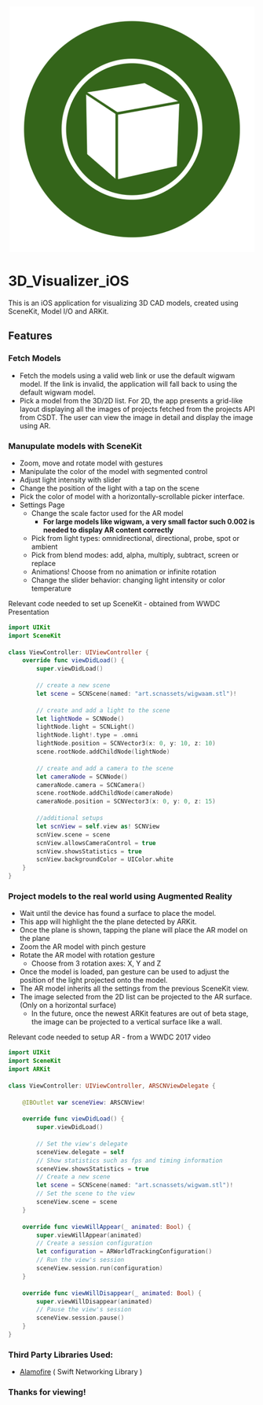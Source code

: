 <p align="center">
    <img width="500" height="500" src="3DVisualizer-iOS/CSDTModelViewer/Assets.xcassets/AppIcon.appiconset/3DVisualizerIconDesign-1024.png">
</p>

# 3D_Visualizer_iOS
This is an iOS application for visualizing 3D CAD models, created using SceneKit, Model I/O and ARKit.

## Features

### Fetch Models
*  Fetch the models using a valid web link or use the default wigwam model. If the link is invalid, the application will fall back to using the default wigwam model.
* Pick a model from the 3D/2D list. For 2D, the app presents a grid-like layout displaying all the images of projects fetched from the projects API from CSDT. The user can view the image in detail and display the image using AR.

### Manupulate models with SceneKit
* Zoom, move and rotate model with gestures
* Manipulate the color of the model with segmented control
* Adjust light intensity with slider
* Change the position of the light with a tap on the scene
* Pick the color of model with a horizontally-scrollable picker interface.
* Settings Page
    * Change the scale factor used for the AR model
        * **For large models like wigwam, a very small factor such 0.002 is needed to display AR content correctly**
    * Pick from light types: omnidirectional, directional, probe, spot or ambient
    * Pick from blend modes: add, alpha, multiply, subtract, screen or replace
    * Animations! Choose from no animation or infinite rotation
    * Change the slider behavior: changing light intensity or color temperature

Relevant code needed to set up SceneKit - obtained from WWDC Presentation

```swift
import UIKit
import SceneKit

class ViewController: UIViewController {
    override func viewDidLoad() {
        super.viewDidLoad()

        // create a new scene
        let scene = SCNScene(named: "art.scnassets/wigwaam.stl")!

        // create and add a light to the scene
        let lightNode = SCNNode()
        lightNode.light = SCNLight()
        lightNode.light!.type = .omni
        lightNode.position = SCNVector3(x: 0, y: 10, z: 10)
        scene.rootNode.addChildNode(lightNode)

        // create and add a camera to the scene
        let cameraNode = SCNNode()
        cameraNode.camera = SCNCamera()
        scene.rootNode.addChildNode(cameraNode)
        cameraNode.position = SCNVector3(x: 0, y: 0, z: 15)

        //additional setups
        let scnView = self.view as! SCNView
        scnView.scene = scene
        scnView.allowsCameraControl = true
        scnView.showsStatistics = true
        scnView.backgroundColor = UIColor.white
    }
}
```

### Project models to the real world using Augmented Reality
* Wait until the device has found a surface to place the model.
* This app will highlight the the plane detected by ARKit.
* Once the plane is shown, tapping the plane will place the AR model on the plane
* Zoom the AR model with pinch gesture
* Rotate the AR model with rotation gesture
    *  Choose from 3 rotation axes: X, Y and Z
* Once the model is loaded, pan gesture can be used to adjust the position of the light projected onto the model.
* The AR model inherits all the settings from the previous SceneKit view.
* The image selected from the 2D list can be projected to the AR surface. (Only on a horizontal surface)
    * In the future, once the newest ARKit features are out of beta stage, the image can be projected to a vertical surface like a wall.

Relevant code needed to setup AR - from a WWDC 2017 video

```swift
import UIKit
import SceneKit
import ARKit

class ViewController: UIViewController, ARSCNViewDelegate {

    @IBOutlet var sceneView: ARSCNView!

    override func viewDidLoad() {
        super.viewDidLoad()

        // Set the view's delegate
        sceneView.delegate = self
        // Show statistics such as fps and timing information
        sceneView.showsStatistics = true
        // Create a new scene
        let scene = SCNScene(named: "art.scnassets/wigwam.stl")!
        // Set the scene to the view
        sceneView.scene = scene
    }

    override func viewWillAppear(_ animated: Bool) {
        super.viewWillAppear(animated)
        // Create a session configuration
        let configuration = ARWorldTrackingConfiguration()
        // Run the view's session
        sceneView.session.run(configuration)
    }

    override func viewWillDisappear(_ animated: Bool) {
        super.viewWillDisappear(animated)
        // Pause the view's session
        sceneView.session.pause()
    }
}
```
### Third Party Libraries Used:
* [Alamofire](https://github.com/Alamofire/Alamofire)  ( Swift Networking Library )

### **Thanks for viewing!**
